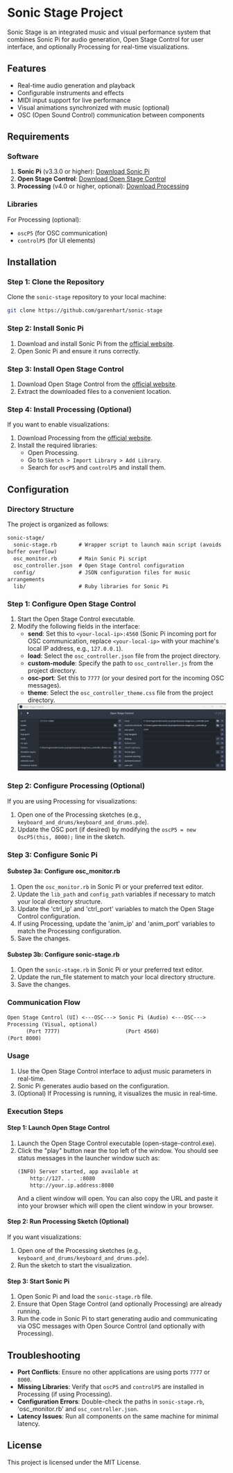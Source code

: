 # Sonic Stage Project

Sonic Stage is an integrated music and visual performance system that combines Sonic Pi for audio generation, Open Stage Control for user interface, and optionally Processing for real-time visualizations.

## Features
- Real-time audio generation and playback
- Configurable instruments and effects
- MIDI input support for live performance
- Visual animations synchronized with music (optional)
- OSC (Open Sound Control) communication between components

## Requirements

### Software
1. **Sonic Pi** (v3.3.0 or higher): [Download Sonic Pi](https://sonic-pi.net/)
2. **Open Stage Control**: [Download Open Stage Control](https://openstagecontrol.ammd.net/)
3. **Processing** (v4.0 or higher, optional): [Download Processing](https://processing.org/)

### Libraries
For Processing (optional):
- `oscP5` (for OSC communication)
- `controlP5` (for UI elements)

## Installation

### Step 1: Clone the Repository
Clone the `sonic-stage` repository to your local machine:
```bash
git clone https://github.com/garenhart/sonic-stage
```

### Step 2: Install Sonic Pi
1. Download and install Sonic Pi from the [official website](https://sonic-pi.net/).
2. Open Sonic Pi and ensure it runs correctly.

### Step 3: Install Open Stage Control
1. Download Open Stage Control from the [official website](https://openstagecontrol.ammd.net/).
2. Extract the downloaded files to a convenient location.

### Step 4: Install Processing (Optional)
If you want to enable visualizations:
1. Download Processing from the [official website](https://processing.org/).
2. Install the required libraries:
   - Open Processing.
   - Go to `Sketch > Import Library > Add Library`.
   - Search for `oscP5` and `controlP5` and install them.

## Configuration

### Directory Structure
The project is organized as follows:
```
sonic-stage/
  sonic-stage.rb       # Wrapper script to launch main script (avoids buffer overflow)
  osc_monitor.rb       # Main Sonic Pi script
  osc_controller.json  # Open Stage Control configuration
  config/              # JSON configuration files for music arrangements
  lib/                 # Ruby libraries for Sonic Pi
```

### Step 1: Configure Open Stage Control
1. Start the Open Stage Control executable.
2. Modify the following fields in the interface:
   - **send**: Set this to `<your-local-ip>:4560` (Sonic Pi incoming port for OSC communication, replace `<your-local-ip>` with your machine's local IP address, e.g., `127.0.0.1`).
   - **load**: Select the `osc_controller.json` file from the project directory.
   - **custom-module**: Specify the path to `osc_controller.js` from the project directory.
   - **osc-port**: Set this to `7777` (or your desired port for the incoming OSC messages).
   - **theme**: Select the `osc_controller_theme.css` file from the project directory.
   <img src="readme/open-stage-control-interface.png" alt="Open Stage Control Interface" width="500">

### Step 2: Configure Processing (Optional)
If you are using Processing for visualizations:
1. Open one of the Processing sketches (e.g., `keyboard_and_drums/keyboard_and_drums.pde`).
2. Update the OSC port (if desired) by modifying the `oscP5 = new OscP5(this, 8000);` line in the sketch.

### Step 3: Configure Sonic Pi
#### Substep 3a: Configure osc_monitor.rb
1. Open the `osc_monitor.rb` in Sonic Pi or your preferred text editor.
2. Update the `lib_path` and `config_path` variables if necessary to match your local directory structure.
3. Update the 'ctrl_ip' and 'ctrl_port' variables to match the Open Stage Control configuration.
4. If using Processing, update the 'anim_ip' and 'anim_port' variables to match the Processing configuration.
5. Save the changes.

#### Substep 3b: Configure sonic-stage.rb
1. Open the `sonic-stage.rb` in Sonic Pi or your preferred text editor.
2. Update the run_file statement to match your local directory structure.
3. Save the changes.

### Communication Flow
```
Open Stage Control (UI) <---OSC---> Sonic Pi (Audio) <---OSC---> Processing (Visual, optional)
      (Port 7777)                     (Port 4560)                   (Port 8000)
```

### Usage
1. Use the Open Stage Control interface to adjust music parameters in real-time.
2. Sonic Pi generates audio based on the configuration.
3. (Optional) If Processing is running, it visualizes the music in real-time.

### Execution Steps

#### Step 1: Launch Open Stage Control
1. Launch the Open Stage Control executable (open-stage-control.exe).
2. Click the "play" button near the top left of the window. You should see status messages in the launcher window such as:
   ```
   (INFO) Server started, app available at
       http://127. . . :8080
       http://your.ip.address:8080
   ```
   And a client window will open. You can also copy the URL and paste it into your browser which will open the client window in your browser.

#### Step 2: Run Processing Sketch (Optional)
If you want visualizations:
1. Open one of the Processing sketches (e.g., `keyboard_and_drums/keyboard_and_drums.pde`).
2. Run the sketch to start the visualization.

#### Step 3: Start Sonic Pi
1. Open Sonic Pi and load the `sonic-stage.rb` file.
2. Ensure that Open Stage Control (and optionally Processing) are already running.
3. Run the code in Sonic Pi to start generating audio and communicating via OSC messages with Open Source Control (and optionally with Processing).

## Troubleshooting
- **Port Conflicts**: Ensure no other applications are using ports `7777` or `8000`.
- **Missing Libraries**: Verify that `oscP5` and `controlP5` are installed in Processing (if using Processing).
- **Configuration Errors**: Double-check the paths in `sonic-stage.rb`, 'osc_monitor.rb' and `osc_controller.json`.
- **Latency Issues**: Run all components on the same machine for minimal latency.

## License
This project is licensed under the MIT License.